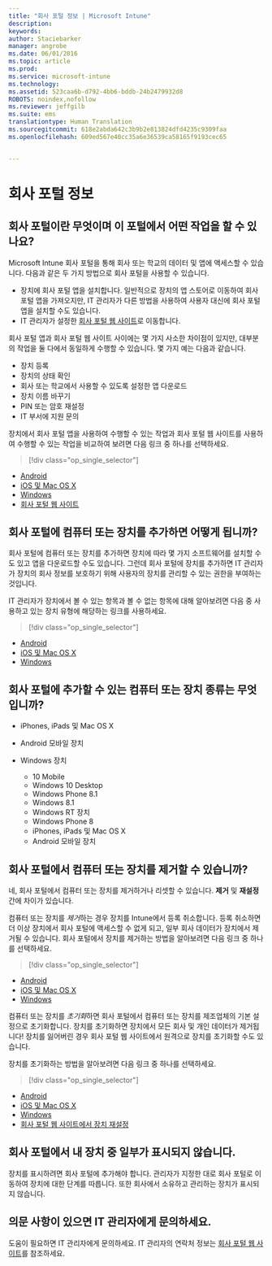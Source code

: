 ```yaml
---
title: "회사 포털 정보 | Microsoft Intune"
description: 
keywords: 
author: Staciebarker
manager: angrobe
ms.date: 06/01/2016
ms.topic: article
ms.prod: 
ms.service: microsoft-intune
ms.technology: 
ms.assetid: 523caa6b-d792-4bb6-bddb-24b2479932d8
ROBOTS: noindex,nofollow
ms.reviewer: jeffgilb
ms.suite: ems
translationtype: Human Translation
ms.sourcegitcommit: 618e2abda642c3b9b2e813824dfd4235c9309faa
ms.openlocfilehash: 609ed567e40cc35a6e36539ca58165f9193cec65


---
```


# 회사 포털 정보

## 회사 포털이란 무엇이며 이 포털에서 어떤 작업을 할 수 있나요?
Microsoft Intune 회사 포털을 통해 회사 또는 학교의 데이터 및 앱에 액세스할 수 있습니다. 다음과 같은 두 가지 방법으로 회사 포털을 사용할 수 있습니다.

- 장치에 회사 포털 앱을 설치합니다. 일반적으로 장치의 앱 스토어로 이동하여 회사 포털 앱을 가져오지만, IT 관리자가 다른 방법을 사용하여 사용자 대신에 회사 포털 앱을 설치할 수도 있습니다.
- IT 관리자가 설정한 [회사 포털 웹 사이트](http://portal.manage.microsoft.com)로 이동합니다.

회사 포털 앱과 회사 포털 웹 사이트 사이에는 몇 가지 사소한 차이점이 있지만, 대부분의 작업을 둘 다에서 동일하게 수행할 수 있습니다. 몇 가지 예는 다음과 같습니다.

- 장치 등록
- 장치의 상태 확인
- 회사 또는 학교에서 사용할 수 있도록 설정한 앱 다운로드
- 장치 이름 바꾸기
- PIN 또는 암호 재설정
- IT 부서에 지원 문의

장치에서 회사 포털 앱을 사용하여 수행할 수 있는 작업과 회사 포털 웹 사이트를 사용하여 수행할 수 있는 작업을 비교하여 보려면 다음 링크 중 하나를 선택하세요.

> [!div class="op_single_selector"]
- [Android](using-your-android-device-with-intune.md)
- [iOS 및 Mac OS X](using-your-ios-or-mac-os-x-device-with-intune.md)
- [Windows](using-your-windows-device-with-intune.md)
- [회사 포털 웹 사이트](using-the-intune-company-portal-website.md)

## 회사 포털에 컴퓨터 또는 장치를 추가하면 어떻게 됩니까?
회사 포털에 컴퓨터 또는 장치를 추가하면 장치에 따라 몇 가지 소프트웨어를 설치할 수도 있고 앱을 다운로드할 수도 있습니다.  그런데 회사 포털에 장치를 추가하면 IT 관리자가 장치의 회사 정보를 보호하기 위해 사용자의 장치를 관리할 수 있는 권한을 부여하는 것입니다.

IT 관리자가 장치에서 볼 수 있는 항목과 볼 수 없는 항목에 대해 알아보려면 다음 중 사용하고 있는 장치 유형에 해당하는 링크를 사용하세요.

> [!div class="op_single_selector"]
- [Android](what-happens-if-you-install-the-company-portal-app-and-enroll-your-device-in-intune-android.md)
- [iOS 및 Mac OS X](what-happens-if-you-install-the-company-portal-app-and-enroll-your-device-in-intune-ios.md)
- [Windows](what-can-your-it-administrator-see-when-you-enroll-your-device-in-intune-windows.md)

## 회사 포털에 추가할 수 있는 컴퓨터 또는 장치 종류는 무엇입니까?

-   iPhones, iPads 및 Mac OS X

-   Android 모바일 장치

-   Windows 장치
    -   10 Mobile
    -   Windows 10 Desktop
    -   Windows Phone 8.1
    -   Windows 8.1
    -   Windows RT 장치
    -   Windows Phone 8
    -   iPhones, iPads 및 Mac OS X
    -   Android 모바일 장치


## 회사 포털에서 컴퓨터 또는 장치를 제거할 수 있습니까?
네, 회사 포털에서 컴퓨터 또는 장치를 제거하거나 리셋할 수 있습니다. **제거** 및 **재설정** 간에 차이가 있습니다.

컴퓨터 또는 장치를 *제거*하는 경우 장치를 Intune에서 등록 취소합니다. 등록 취소하면 더 이상 장치에서 회사 포털에 액세스할 수 없게 되고, 일부 회사 데이터가 장치에서 제거될 수 있습니다. 회사 포털에서 장치를 제거하는 방법을 알아보려면 다음 링크 중 하나를 선택하세요.

> [!div class="op_single_selector"]
- [Android](unenroll-your-device-from-intune-android.md)
- [iOS 및 Mac OS X](unenroll-your-device-from-intune-ios.md)
- [Windows](unenroll-your-device-from-intune-windows.md)

컴퓨터 또는 장치를 *초기화*하면 회사 포털에서 컴퓨터 또는 장치를 제조업체의 기본 설정으로 초기화합니다. 장치를 초기화하면 장치에서 모든 회사 및 개인 데이터가 제거됩니다! 장치를 잃어버린 경우 회사 포털 웹 사이트에서 원격으로 장치를 초기화할 수도 있습니다.

장치를 초기화하는 방법을 알아보려면 다음 링크 중 하나를 선택하세요.

> [!div class="op_single_selector"]
- [Android](reset-erase-your-lost-or-stolen-device-android.md)
- [iOS 및 Mac OS X](reset-erase-your-lost-or-stolen-device-ios.md)
- [Windows](reset-erase-your-lost-or-stolen-device-windows.md)
- [회사 포털 웹 사이트에서 장치 재설정](reset-your-device-cpwebsite.md)

## 회사 포털에서 내 장치 중 일부가 표시되지 않습니다.
장치를 표시하려면 회사 포털에 추가해야 합니다. 관리자가 지정한 대로 회사 포털로 이동하여 장치에 대한 단계를 따릅니다. 또한 회사에서 소유하고 관리하는 장치가 표시되지 않습니다.

## 의문 사항이 있으면 IT 관리자에게 문의하세요.
도움이 필요하면 IT 관리자에게 문의하세요. IT 관리자의 연락처 정보는 [회사 포털 웹 사이트](http://portal.manage.microsoft.com)를 참조하세요.



<!--HONumber=Jul16_HO4-->


